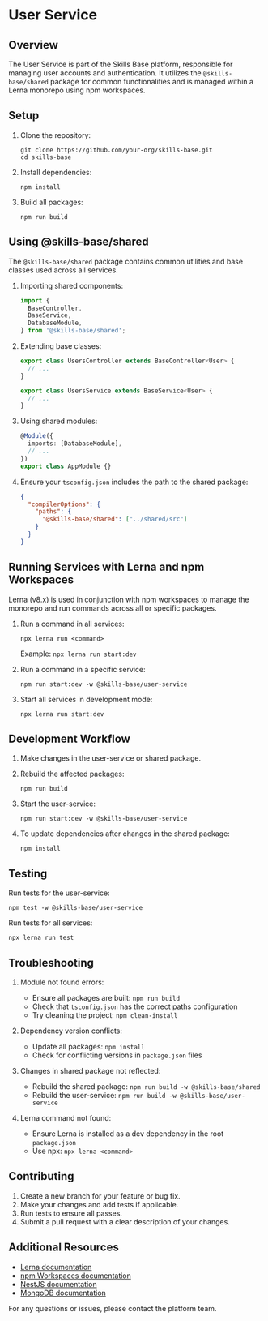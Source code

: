 # User Service

## Overview

The User Service is part of the Skills Base platform, responsible for managing user accounts and authentication. It utilizes the `@skills-base/shared` package for common functionalities and is managed within a Lerna monorepo using npm workspaces.

## Setup

1. Clone the repository:

   ```
   git clone https://github.com/your-org/skills-base.git
   cd skills-base
   ```

2. Install dependencies:

   ```
   npm install
   ```

3. Build all packages:
   ```
   npm run build
   ```

## Using @skills-base/shared

The `@skills-base/shared` package contains common utilities and base classes used across all services.

1. Importing shared components:

   ```typescript
   import {
     BaseController,
     BaseService,
     DatabaseModule,
   } from '@skills-base/shared';
   ```

2. Extending base classes:

   ```typescript
   export class UsersController extends BaseController<User> {
     // ...
   }

   export class UsersService extends BaseService<User> {
     // ...
   }
   ```

3. Using shared modules:

   ```typescript
   @Module({
     imports: [DatabaseModule],
     // ...
   })
   export class AppModule {}
   ```

4. Ensure your `tsconfig.json` includes the path to the shared package:
   ```json
   {
     "compilerOptions": {
       "paths": {
         "@skills-base/shared": ["../shared/src"]
       }
     }
   }
   ```

## Running Services with Lerna and npm Workspaces

Lerna (v8.x) is used in conjunction with npm workspaces to manage the monorepo and run commands across all or specific packages.

1. Run a command in all services:

   ```
   npx lerna run <command>
   ```

   Example: `npx lerna run start:dev`

2. Run a command in a specific service:

   ```
   npm run start:dev -w @skills-base/user-service
   ```

3. Start all services in development mode:
   ```
   npx lerna run start:dev
   ```

## Development Workflow

1. Make changes in the user-service or shared package.

2. Rebuild the affected packages:

   ```
   npm run build
   ```

3. Start the user-service:

   ```
   npm run start:dev -w @skills-base/user-service
   ```

4. To update dependencies after changes in the shared package:
   ```
   npm install
   ```

## Testing

Run tests for the user-service:

```
npm test -w @skills-base/user-service
```

Run tests for all services:

```
npx lerna run test
```

## Troubleshooting

1. Module not found errors:

   - Ensure all packages are built: `npm run build`
   - Check that `tsconfig.json` has the correct paths configuration
   - Try cleaning the project: `npm clean-install`

2. Dependency version conflicts:

   - Update all packages: `npm install`
   - Check for conflicting versions in `package.json` files

3. Changes in shared package not reflected:

   - Rebuild the shared package: `npm run build -w @skills-base/shared`
   - Rebuild the user-service: `npm run build -w @skills-base/user-service`

4. Lerna command not found:
   - Ensure Lerna is installed as a dev dependency in the root `package.json`
   - Use npx: `npx lerna <command>`

## Contributing

1. Create a new branch for your feature or bug fix.
2. Make your changes and add tests if applicable.
3. Run tests to ensure all passes.
4. Submit a pull request with a clear description of your changes.

## Additional Resources

- [Lerna documentation](https://lerna.js.org/)
- [npm Workspaces documentation](https://docs.npmjs.com/cli/v7/using-npm/workspaces)
- [NestJS documentation](https://docs.nestjs.com/)
- [MongoDB documentation](https://docs.mongodb.com/)

For any questions or issues, please contact the platform team.
